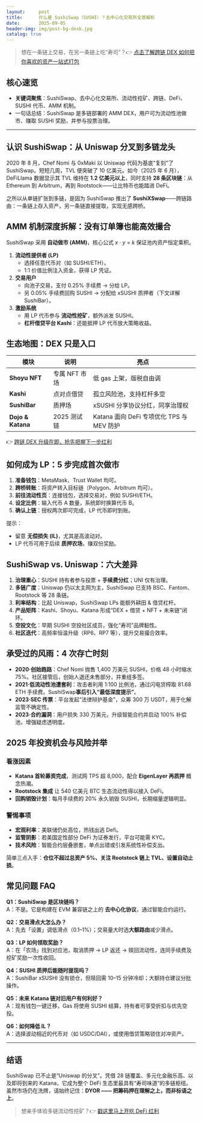 ```yaml
---
layout:     post
title:      什么是 SushiSwap（SUSHI）？去中心化交易所全景解析
date:       2025-09-05
header-img: img/post-bg-desk.jpg
catalog: true
---
```


> 想在一条链上交易，在另一条链上吃“寿司”？👉 [点击了解跨链 DEX 如何把你喜欢的资产一站式打包](https://okxdog.com/)

## 核心速览
- **关键词聚焦**：SushiSwap、去中心化交易所、流动性挖矿、跨链、DeFi、SUSHI 代币、AMM 机制。
- 一句话总结：SushiSwap 是多链部署的 AMM DEX，用户可为流动性池做市、赚取 SUSHI 奖励，并参与投票治理。

---

## 认识 SushiSwap：从 Uniswap 分叉到多链龙头

2020 年 8 月，Chef Nomi 与 0xMaki 以 Uniswap 代码为基底“复刻”了 SushiSwap。短短几周，TVL 便突破了 10 亿美元。如今（2025 年 6 月），DeFiLlama 数据显示其 TVL 维持在 **1.2 亿美元以上**，同时支持 **28 条区块链**：从 Ethereum 到 Arbitrum，再到 Rootstock——让比特币也能踏进 DeFi。

之所以从单链扩张到多链，是因为 SushiSwap 推出了 **SushiXSwap**——跨链路由：一条链上存入资产，另一条链直接提取，实现无感跨桥。

## AMM 机制深度拆解：没有订单簿也能高效撮合

SushiSwap 采用 **自动做市 (AMM)**，核心公式 *x · y = k* 保证池内资产恒定乘积。

1. **流动性提供者 (LP)**  
   - 选择任意代币对（如 SUSHI/ETH）。  
   - 1:1 价值比例注入资金，获得 LP 凭证。
2. **交易用户**  
   - 向池子交易，支付 0.25% 手续费 → 分给 LP。  
   - 另 0.05% 手续费回购 SUSHI → 分配给 xSUSHI 质押者（下文详解 SushiBar）。  
3. **激励系统**  
   - 用 LP 代币参与 **流动性挖矿**，额外派发 SUSHI。  
   - **杠杆借贷平台 Kashi**：还能抵押 LP 代币放大策略收益。

## 生态地图：DEX 只是入口

| 模块 | 说明 | 亮点 |
|---|---|---|
| **Shoyu NFT** | 专属 NFT 市场 | 低 gas 上架，版税自由调 |
| **Kashi** | 点对点借贷 | 孤立风险池，支持杠杆多空 |
| **SushiBar** | 质押场 | xSUSHI 分享协议分红，同享治理权 |
| **Dojo & Katana** | 2025 测试链 | Katana 面向 DeFi 专项优化 TPS 与 MEV 防护 |

👉 [跨链 DEX 升级在即，抢先把握下一步红利](https://okxdog.com/)

## 如何成为 LP：5 步完成首次做市

1. **准备钱包**：MetaMask、Trust Wallet 均可。  
2. **跨桥转账**：将资产转入目标链（Polygon、Arbitrum 均可）。  
3. **前往流动性页**：连接钱包，选择交易对，例如 SUSHI/ETH。  
4. **设定比例**：输入代币 A 数量，系统即时换算代币 B。  
5. **确认上链**：授权两次即可完成，LP 代币即时到账。

提示：  
- 留意 **无偿损失 (IL)**，尤其是高波动对。  
- LP 代币可用于后续 **质押农场**，赚双份奖励。

## SushiSwap vs. Uniswap：六大差异

1. **治理重心**：SUSHI 持有者参与投票 + **手续费分红**；UNI 仅有治理。  
2. **多链广度**：Uniswap 仍以太主网为主，SushiSwap 已支持 BSC、Fantom、Rootstock 等 28 条链。  
3. **利率结构**：比起 Uniswap，SushiSwap LPs 能额外耕田 & 借贷杠杆。  
4. **产品矩阵**：Kashi、Shoyu、Katana 形成“DEX + 借贷 + NFT + 未来链”闭环。  
5. **空投文化**：早期 SUSHI 空投社区成员，强化“寿司”品牌黏性。  
6. **社区迭代**：高频率恒温升级（RP6、RP7 等），提升交易撮合效率。

## 承受过的风雨：4 次存亡时刻

- **2020·创始跑路**：Chef Nomi 抛售 1,400 万美元 SUSHI，价格 48 小时缩水 75%。社区接管后，创始人退还未售部分，并重组多签。  
- **2021·低流动性池遭套利**：攻击者利用 1:100 比例池，通过闪电贷榨取 81.68 ETH 手续费。SushiSwap**事后引入“最低深度提示”**。  
- **2023·SEC 传票**：平台发起“法律辩护基金”，众筹 300 万 USDT，用于化解监管不确定性。  
- **2023·合约漏洞**：用户损失 330 万美元，升级智能合约并启动 100% 补偿池，增强疑虑透明度。

## 2025 年投资机会与风险并举

### 看涨因素
- **Katana 首轮募资完成**，测试网 TPS 超 8,000，配合 **EigenLayer 再质押** 概念热潮。  
- **Rootstock 集成** 让 540 亿美元 BTC 生态流动性得以接入 DeFi。  
- **回购销毁计划**：每月手续费的 20% 永久销毁 SUSHI，长期缩量逻辑明显。

### 警惕事项
- **宏观利率**：美联储仍处高位，热钱出逃 Defi。  
- **监管阴影**：若美国定性部分 DeFi 为证券发行，平台可能需 KYC。  
- **技术风险**：智能合约层叠嵌套，单点出错或引发系统性补偿支出。

简单三点入手：**仓位不超过总资产 5%、关注 Rootstock 链上 TVL、设置自动止损**。

## 常见问题 FAQ

**Q1：SushiSwap 是区块链吗？**  
A：不是。它是构建在 EVM 兼容链之上的 **去中心化协议**，通过智能合约运行。

**Q2：交易滑点大怎么办？**  
A：先去「设置」调低滑点（0.1–1%）；交易量大时选**大额路由**减少滑点。

**Q3：LP 如何领取奖励？**  
A：在「农场」找到对应池，取消质押 → LP 返还 → 赎回流动性，连同手续费及挖矿奖励一次性收回。

**Q4：SUSHI 质押后能随时提现吗？**  
A：SushiBar xSUSHI 没有锁仓，但赎回需 10–15 分钟冷却；大额持仓建议分批操作。

**Q5：未来 Katana 链对旧用户有何利好？**  
A：现有钱包一键迁移，Gas 将使用 SUSHI 结算，持有者可享受折扣与优先空投。

**Q6：如何降低 IL？**  
A：选择波动相近的代币对（如 USDC/DAI），或使用借贷策略锁住对冲资产。

---

## 结语
SushiSwap 已不止是“Uniswap 的分叉”。凭借 28 链覆盖、多元化金融乐高、以及即将到来的 Katana，它成为整个 DeFi 生态里最具有“寿司味道”的多链枢纽。虽然市场仍在洗牌，请始终记住：**DYOR —— 把筹码押在理解之上，而非标语之上**。

> 想亲手体验多链流动性挖矿？👉 [戳这里马上开吃 DeFi 红利](https://okxdog.com/)